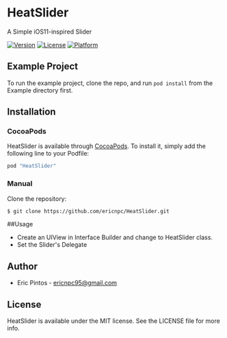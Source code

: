 # HeatSlider
A Simple iOS11-inspired Slider


[![Version](https://img.shields.io/cocoapods/v/HeatSlider.svg?style=flat)](http://cocoapods.org/pods/HeatSlider)
[![License](https://img.shields.io/cocoapods/l/HeatSlider.svg?style=flat)](http://cocoapods.org/pods/HeatSlider)
[![Platform](https://img.shields.io/cocoapods/p/HeatSlider.svg?style=flat)](http://cocoapods.org/pods/HeatSlider)


## Example Project

To run the example project, clone the repo, and run `pod install` from the Example directory first.

## Installation

### CocoaPods

HeatSlider is available through [CocoaPods](http://cocoapods.org). To install
it, simply add the following line to your Podfile:

```ruby
pod "HeatSlider"
```
### Manual

Clone the repository:

```bash
$ git clone https://github.com/ericnpc/HeatSlider.git
```

##Usage

* Create an UIView in Interface Builder and change to HeatSlider class.
* Set the Slider's Delegate

## Author
* Eric Pintos - ericnpc95@gmail.com

## License

HeatSlider is available under the MIT license. See the LICENSE file for more info.
